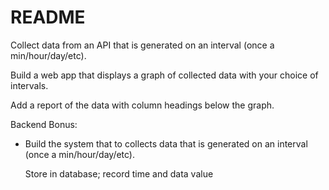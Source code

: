 # README
 
  Collect data from an API that is generated on an interval (once a min/hour/day/etc).

  Build a web app that displays a graph of collected data with your choice of intervals. 

  Add a report of the data with column headings below the graph. 

  Backend Bonus:

  - Build the system that to collects data that is generated on an interval (once a min/hour/day/etc). 

    Store in database; record time and data value
